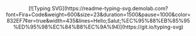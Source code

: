 <p align="center">
[![Typing SVG](https://readme-typing-svg.demolab.com?font=Fira+Code&weight=600&size=23&duration=1500&pause=1000&color=832EF7&center=true&width=435&lines=Hello;Salut;%EC%95%88%EB%85%95%ED%95%98%EC%84%B8%EC%9A%94)](https://git.io/typing-svg)
</p>
